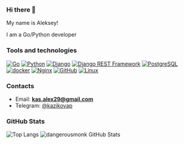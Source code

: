 ### Hi there 👋

My name is Aleksey!

I am a Go/Python developer

### Tools and technologies
[![Go](https://img.shields.io/badge/-Go-464646?style=flat-square&logo=Go)](https://go.dev/)
[![Python](https://img.shields.io/badge/-Python-464646?style=flat-square&logo=Python)](https://www.python.org/)
[![Django](https://img.shields.io/badge/-Django-464646?style=flat-square&logo=Django)](https://www.djangoproject.com/)
[![Django REST Framework](https://img.shields.io/badge/-Django%20REST%20Framework-464646?style=flat-square&logo=Django%20REST%20Framework)](https://www.django-rest-framework.org/)
[![PostgreSQL](https://img.shields.io/badge/-PostgreSQL-464646?style=flat-square&logo=PostgreSQL)](https://www.postgresql.org/)
[![docker](https://img.shields.io/badge/-Docker-464646?style=flat-square&logo=docker)](https://www.docker.com/)
[![Nginx](https://img.shields.io/badge/-NGINX-464646?style=flat-square&logo=NGINX)](https://nginx.org/ru/)
[![GitHub](https://img.shields.io/badge/-GitHub-464646?style=flat-square&logo=GitHub)](https://github.com/)
[![Linux](https://img.shields.io/badge/-Linux-464646?style=flat-square&logo=Linux)](https://www.linux.org/)

### Contacts
-  Email: **kas.alex29@gmail.com**
-  Telegram: <a href="https://t.me/kazikovap" target="_blank">@kazikovap</a>

### GitHub Stats

![Top Langs](https://github-readme-stats.vercel.app/api/top-langs/?username=kazikovap&count_private=true&hide=tsql&langs_count=5&theme=default&layout=compact)
![dangerousmonk GitHub Stats](https://github-readme-stats.vercel.app/api?username=kazikovap&count_private=true&hide=contribs&include_all_commits=True&show_icons=true&theme=default)


<!--
**KazikovAP/KazikovAP** is a ✨ _special_ ✨ repository because its `README.md` (this file) appears on your GitHub profile.

Here are some ideas to get you started:

- 🔭 I’m currently working on ...
- 🌱 I’m currently learning ...
- 👯 I’m looking to collaborate on ...
- 🤔 I’m looking for help with ...
- 💬 Ask me about ...
- 📫 How to reach me: ...
- 😄 Pronouns: ...
- ⚡ Fun fact: ...
-->
